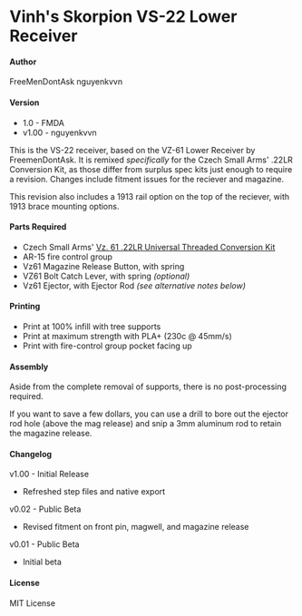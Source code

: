 # Vinh's Skorpion VS-22 Lower Receiver

#### Author
FreeMenDontAsk
nguyenkvvn

#### Version
* 1.0 - FMDA
* v1.00 - nguyenkvvn

This is the VS-22 receiver, based on the VZ-61 Lower Receiver by FreemenDontAsk. It is remixed *specifically* for the Czech Small Arms' .22LR Conversion Kit, as those differ from surplus spec kits just enough to require a revision. Changes include fitment issues for the reciever and magazine.

This revision also includes a 1913 rail option on the top of the reciever, with 1913 brace mounting options.

#### Parts Required 
* Czech Small Arms' [Vz. 61 .22LR Universal Threaded Conversion Kit](https://www.czechpoint-usa.com/22lr-vz-61-universal-threaded-conversion-kit/product)
* AR-15 fire control group
* Vz61 Magazine Release Button, with spring
* VZ61 Bolt Catch Lever, with spring *(optional)*
* Vz61 Ejector, with Ejector Rod *(see alternative notes below)*

#### Printing
* Print at 100% infill with tree supports
* Print at maximum strength with PLA+ (230c @ 45mm/s)
* Print with fire-control group pocket facing up

#### Assembly
Aside from the complete removal of supports, there is no post-processing required.

If you want to save a few dollars, you can use a drill to bore out the ejector rod hole (above the mag release) and snip a 3mm aluminum rod to retain the magazine release.

#### Changelog

v1.00 - Initial Release
* Refreshed step files and native export

v0.02 - Public Beta
* Revised fitment on front pin, magwell, and magazine release

v0.01 - Public Beta
* Initial beta

#### License

MIT License

